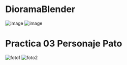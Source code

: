# DioramaBlender

![image](https://github.com/Fanterlum/DioramaBlender/assets/73490758/c0e9bf10-bc18-4e86-9979-54ebadaf4e81)
![image](https://github.com/Fanterlum/DioramaBlender/assets/73490758/a417bc73-7e82-4baa-8380-aee6d9bbe4d8)

# Practica 03 Personaje Pato
![foto1](https://github.com/Fanterlum/SimulacionXcomputadora_Vicente_Gonzalez/assets/73490758/0ffeebf3-743d-45fc-901e-434cfd837c54)
![foto2](https://github.com/Fanterlum/SimulacionXcomputadora_Vicente_Gonzalez/assets/73490758/f2400cce-947d-449e-b18e-3bade84d55ae)
